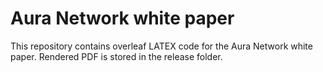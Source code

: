 # Aura Network white paper

This repository contains overleaf LATEX code for the Aura Network white paper. Rendered PDF is stored in the release folder.